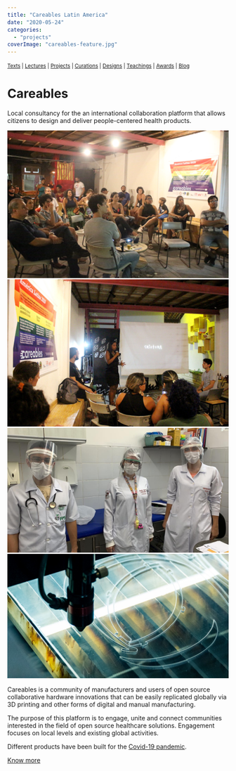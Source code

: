 ```yaml
---
title: "Careables Latin America"
date: "2020-05-24"
categories: 
  - "projects"
coverImage: "careables-feature.jpg"
---
```


<small>[Texts](../texts.html) | [Lectures](../lectures.html) | [Projects](../projects.html) | [Curations](../curation.html) | [Designs](../designs.html) | [Teachings](../teachings.html) | [Awards](../awards.html) | <a href="https://readruiz.medium.com/" target="_blank">Blog</a></small>

# Careables

Local consultancy for the an international collaboration platform that allows citizens to design and deliver people-centered health products.

<img src="images/careables01.jpg" alt="" />
    
<img src="images/careables02.jpg" alt="" />
    
<img src="images/careables03.jpg" alt="" />
    
<img src="images/careables04.jpg" alt="" />
    

Careables is a community of manufacturers and users of open source collaborative hardware innovations that can be easily replicated globally via 3D printing and other forms of digital and manual manufacturing.

The purpose of this platform is to engage, unite and connect communities interested in the field of open source healthcare solutions. Engagement focuses on local levels and existing global activities.

Different products have been built for the [Covid-19 pandemic](https://medium.com/@readruiz/the-first-month-of-a-maker-lab-against-covid-19-in-northeastern-brazil-121d161be705).

[Know more](http://careables.org)
